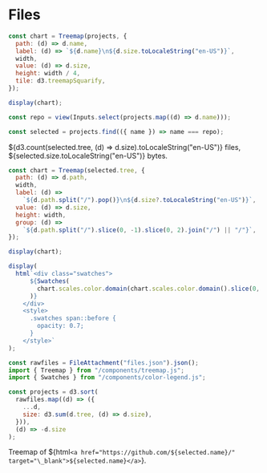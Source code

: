 # Files

```js
const chart = Treemap(projects, {
  path: (d) => d.name,
  label: (d) => `${d.name}\n${d.size.toLocaleString("en-US")}`,
  width,
  value: (d) => d.size,
  height: width / 4,
  tile: d3.treemapSquarify,
});

display(chart);
```

```js
const repo = view(Inputs.select(projects.map((d) => d.name)));
```

```js
const selected = projects.find(({ name }) => name === repo);
```

${d3.count(selected.tree, (d) => d.size).toLocaleString("en-US")} files, ${selected.size.toLocaleString("en-US")} bytes.

```js
const chart = Treemap(selected.tree, {
  path: (d) => d.path,
  width,
  label: (d) =>
    `${d.path.split("/").pop()}\n${d.size?.toLocaleString("en-US")}`,
  value: (d) => d.size,
  height: width,
  group: (d) =>
    `${d.path.split("/").slice(0, -1).slice(0, 2).join("/") || "/"}`,
});

display(chart);

display(
  html`<div class="swatches">
      ${Swatches(
        chart.scales.color.domain(chart.scales.color.domain().slice(0, 9))
      )}
    </div>
    <style>
      .swatches span::before {
        opacity: 0.7;
      }
    </style>`
);
```

```js
const rawfiles = FileAttachment("files.json").json();
import { Treemap } from "/components/treemap.js";
import { Swatches } from "/components/color-legend.js";
```

```js
const projects = d3.sort(
  rawfiles.map((d) => ({
    ...d,
    size: d3.sum(d.tree, (d) => d.size),
  })),
  (d) => -d.size
);
```

Treemap of ${html`<a href="https://github.com/${selected.name}/" target="\_blank">${selected.name}</a>`}.
